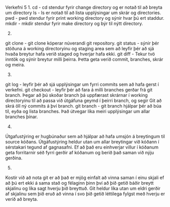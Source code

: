 Verkefni 5
1.
 cd - cd stendur fyrir change directory og er notað til að breyta um directory
 ls - ls er notað til að lista upplýsingar um skrár og directories.
 pwd - pwd stendur fyrir print working directory og sýnir hvar þú ert staddur.
 mkdir - mkdir stendur fyrir make directory og býr til nýtt directory.

2.
 git clone - git clone kóperar núverandi git repository.
 git status - sýnir þér stöðuna á working directoryinu og staging area sem að leyfir þér að sjá hvaða breytur hafa verið staged og hverjar hafa ekki.
 git diff - Tekur tvö inntök og sýnir breytur milli þeirra. Þetta geta verið commit, branches, skrár og meira.

3.
 git log - leyfir þér að sjá upplýsingar um fyrri commits sem að hafa gerst í verkefni.
 git checkout - leyfir þér að fara á milli branches gerðar frá git branch. Þegar að þú skoðar branch þá uppfærast skrárnar í working directoryinu til að passa við útgáfuna geymd í þeirri branch, og segir Git að skrá öll ný commits á því branch.
 git branch - git branch hjálpar þér að búa til, eyða og lista branches. Það útvegar líka meiri upplýsingar um allar branches þínar.

4.
 Útgafustýring er hugbúnaður sem að hjálpar að hafa umsjón á breytingum til source kóðans. Útgáfustýring heldur utan um allar breytingar við kóðann í sérstakari tegund af gagnasafni. Ef að það eru einhverjar villur í kóðanum geta forritarnir séð fyrri gerðir af kóðanum og berið það saman við nýju gerðina.
 
5.
 Kostir við að nota git er að það er mjög einfalt að vinna saman í einu skjali ef að þú ert ekki á sama stað og félaginn þinn því að þið getið báðir breytt skjalinu og líka sagt hverju þið breyttuð. Git heldur líka utan um eldri gerðir af skjalinu sem þið eruð að vinna í svo þið getið léttilega fylgst með hverju er verið að breyta.